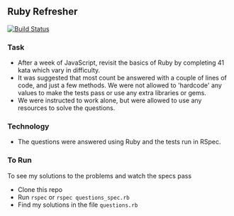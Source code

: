 ## Ruby Refresher

[![Build Status](https://travis-ci.org/tamarlehmann/ruby-refresher.svg?branch=master)](https://travis-ci.org/tamarlehmann/ruby-refresher)

### Task

* After a week of JavaScript, revisit the basics of Ruby by completing 41 kata which vary in difficulty.
* It was suggested that most count be answered with a couple of lines of code, and just a few methods. We were not allowed to 'hardcode' any values to make the tests pass or use any extra libraries or gems.
* We were instructed to work alone, but were allowed to use any resources to solve the questions.

### Technology

* The questions were answered using Ruby and the tests run in RSpec.

### To Run

To see my solutions to the problems and watch the specs pass
* Clone this repo
* Run `rspec` or `rspec questions_spec.rb`
* Find my solutions in the file `questions.rb`
